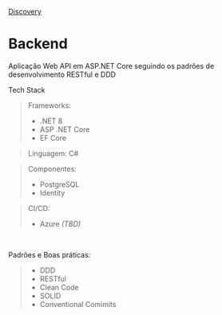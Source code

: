 [Discovery](/docs/discovery.md)

# Backend

Aplicação Web API em ASP.NET Core seguindo os padrões de desenvolvimento RESTful e DDD

Tech Stack
> Frameworks: 
> - .NET 8 
> - ASP .NET Core 
> - EF Core

> Linguagem: C#

> Componentes:
> - PostgreSQL
> - Identity

> CI/CD:
> - Azure _(TBD)_

<br>

Padrões e Boas práticas:
> - DDD
> - RESTful
> - Clean Code
> - SOLID
> - Conventional Comimits
